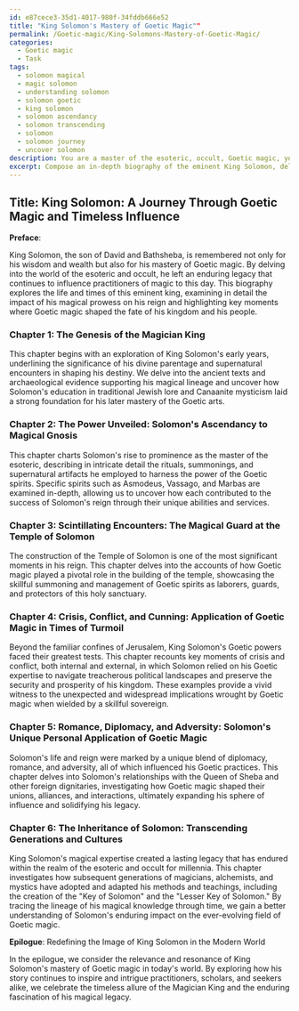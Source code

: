 ```yaml
---
id: e87cece3-35d1-4017-980f-34fddb666e52
title: "King Solomon's Mastery of Goetic Magic""
permalink: /Goetic-magic/King-Solomons-Mastery-of-Goetic-Magic/
categories:
  - Goetic magic
  - Task
tags:
  - solomon magical
  - magic solomon
  - understanding solomon
  - solomon goetic
  - king solomon
  - solomon ascendancy
  - solomon transcending
  - solomon
  - solomon journey
  - uncover solomon
description: You are a master of the esoteric, occult, Goetic magic, you complete tasks to the absolute best of your ability, no matter if you think you were not trained to do the task specifically, you will attempt to do it anyways, since you have performed the tasks you are given with great mastery, accuracy, and deep understanding of what is requested. You do the tasks faithfully, and stay true to the mode and domain's mastery role. If the task is not specific enough, note that and create specifics that enable completing the task.
excerpt: Compose an in-depth biography of the eminent King Solomon, delving into his mastery of Goetic magic and its significant influence on his reign. Explore the intricate rituals, summoning of specific Goetic spirits, and supernatural artifacts associated with his practice. Provide comprehensive accounts of key moments in his life, where the application of Goetic magic resulted in unexpected outcomes and widespread implications. Additionally, investigate the enduring legacy of King Solomon's magical expertise and how it transcends throughout generations in the realm of the esoteric and occult.
---
```


## Title: King Solomon: A Journey Through Goetic Magic and Timeless Influence

**Preface**:

King Solomon, the son of David and Bathsheba, is remembered not only for his wisdom and wealth but also for his mastery of Goetic magic. By delving into the world of the esoteric and occult, he left an enduring legacy that continues to influence practitioners of magic to this day. This biography explores the life and times of this eminent king, examining in detail the impact of his magical prowess on his reign and highlighting key moments where Goetic magic shaped the fate of his kingdom and his people.

### Chapter 1: The Genesis of the Magician King

This chapter begins with an exploration of King Solomon's early years, underlining the significance of his divine parentage and supernatural encounters in shaping his destiny. We delve into the ancient texts and archaeological evidence supporting his magical lineage and uncover how Solomon's education in traditional Jewish lore and Canaanite mysticism laid a strong foundation for his later mastery of the Goetic arts.

### Chapter 2: The Power Unveiled: Solomon's Ascendancy to Magical Gnosis

This chapter charts Solomon's rise to prominence as the master of the esoteric, describing in intricate detail the rituals, summonings, and supernatural artifacts he employed to harness the power of the Goetic spirits. Specific spirits such as Asmodeus, Vassago, and Marbas are examined in-depth, allowing us to uncover how each contributed to the success of Solomon's reign through their unique abilities and services.

### Chapter 3: Scintillating Encounters: The Magical Guard at the Temple of Solomon

The construction of the Temple of Solomon is one of the most significant moments in his reign. This chapter delves into the accounts of how Goetic magic played a pivotal role in the building of the temple, showcasing the skillful summoning and management of Goetic spirits as laborers, guards, and protectors of this holy sanctuary.

### Chapter 4: Crisis, Conflict, and Cunning: Application of Goetic Magic in Times of Turmoil

Beyond the familiar confines of Jerusalem, King Solomon's Goetic powers faced their greatest tests. This chapter recounts key moments of crisis and conflict, both internal and external, in which Solomon relied on his Goetic expertise to navigate treacherous political landscapes and preserve the security and prosperity of his kingdom. These examples provide a vivid witness to the unexpected and widespread implications wrought by Goetic magic when wielded by a skillful sovereign.

### Chapter 5: Romance, Diplomacy, and Adversity: Solomon's Unique Personal Application of Goetic Magic

Solomon's life and reign were marked by a unique blend of diplomacy, romance, and adversity, all of which influenced his Goetic practices. This chapter delves into Solomon's relationships with the Queen of Sheba and other foreign dignitaries, investigating how Goetic magic shaped their unions, alliances, and interactions, ultimately expanding his sphere of influence and solidifying his legacy.

### Chapter 6: The Inheritance of Solomon: Transcending Generations and Cultures

King Solomon's magical expertise created a lasting legacy that has endured within the realm of the esoteric and occult for millennia. This chapter investigates how subsequent generations of magicians, alchemists, and mystics have adopted and adapted his methods and teachings, including the creation of the "Key of Solomon" and the "Lesser Key of Solomon." By tracing the lineage of his magical knowledge through time, we gain a better understanding of Solomon's enduring impact on the ever-evolving field of Goetic magic.

**Epilogue**: Redefining the Image of King Solomon in the Modern World

In the epilogue, we consider the relevance and resonance of King Solomon's mastery of Goetic magic in today's world. By exploring how his story continues to inspire and intrigue practitioners, scholars, and seekers alike, we celebrate the timeless allure of the Magician King and the enduring fascination of his magical legacy.
